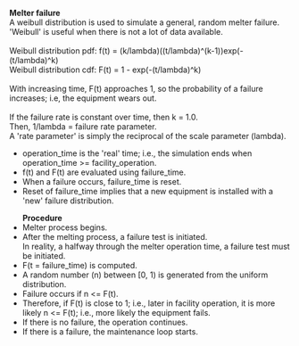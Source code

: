**Melter failure**
<br>A weibull distribution is used to simulate a general, random melter failure.
<br>'Weibull' is useful when there is not a lot of data available.
<br><br>Weibull distribution pdf: f(t) = (k/lambda)((t/lambda)^(k-1))exp(-(t/lambda)^k)
<br>Weibull distribution cdf: F(t) = 1 - exp(-(t/lambda)^k)
<br>
<br>With increasing time, F(t) approaches 1, so the probability of a failure increases; i.e, the equipment wears out.
<br><br>If the failure rate is constant over time, then k = 1.0.
<br>Then, 1/lambda = failure rate parameter.
<br>A 'rate parameter' is simply the reciprocal of the scale parameter (lambda).
<ul>
<li>operation_time is the 'real' time; i.e., the simulation ends when operation_time >= facility_operation.
<li>f(t) and F(t) are evaluated using failure_time.
<li>When a failure occurs, failure_time is reset.
<li>Reset of failure_time implies that a new equipment is installed with a 'new' failure distribution.
</ul>

<ul>
<b>Procedure</b>
<li>Melter process begins.
<li>After the melting process, a failure test is initiated.
<br>In reality, a halfway through the melter operation time, a failure test must be initiated.
<li>F(t = failure_time) is computed.
<li>A random number (n) between [0, 1) is generated from the uniform distribution.
<li>Failure occurs if n <= F(t).
<li>Therefore, if F(t) is close to 1; i.e., later in facility operation, it is more likely n <= F(t); i.e., more likely the equipment fails.
<li>If there is no failure, the operation continues. 
<li>If there is a failure, the maintenance loop starts.
</ul>
